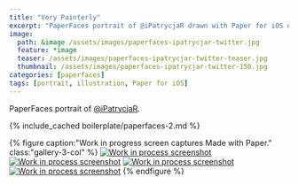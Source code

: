 ```yaml
---
title: "Very Painterly"
excerpt: "PaperFaces portrait of @iPatrycjaR drawn with Paper for iOS on an iPad."
image: 
  path: &image /assets/images/paperfaces-ipatrycjar-twitter.jpg 
  feature: *image
  teaser: /assets/images/paperfaces-ipatrycjar-twitter-teaser.jpg
  thumbnail: /assets/images/paperfaces-ipatrycjar-twitter-150.jpg
categories: [paperfaces]
tags: [portrait, illustration, Paper for iOS]
---
```


PaperFaces portrait of [@iPatrycjaR](https://twitter.com/ipatrycjar).

{% include_cached boilerplate/paperfaces-2.md %}

{% figure caption:"Work in progress screen captures Made with Paper." class:"gallery-3-col" %}
[![Work in process screenshot](/assets/images/paperfaces-ipatrycjar-process-1-600.jpg)](/assets/images/paperfaces-ipatrycjar-process-1-lg.jpg) [![Work in process screenshot](/assets/images/paperfaces-ipatrycjar-process-2-600.jpg)](/assets/images/paperfaces-ipatrycjar-process-2-lg.jpg) [![Work in process screenshot](/assets/images/paperfaces-ipatrycjar-process-3-600.jpg)](/assets/images/paperfaces-ipatrycjar-process-3-lg.jpg) [![Work in process screenshot](/assets/images/paperfaces-ipatrycjar-process-4-600.jpg)](/assets/images/paperfaces-ipatrycjar-process-4-lg.jpg)
{% endfigure %}
